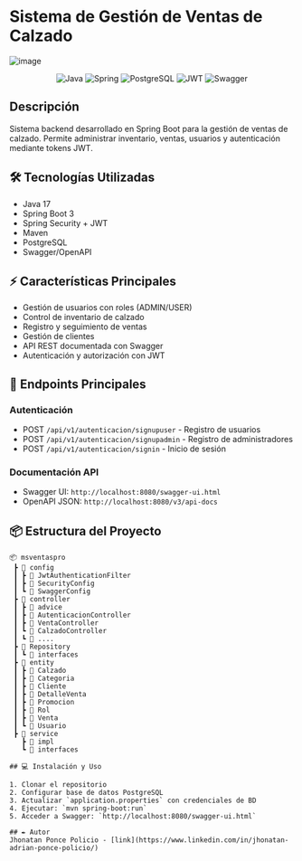 # Sistema de Gestión de Ventas de Calzado

![image](https://github.com/user-attachments/assets/06c37a34-cfd2-41e8-89d4-81c6a9dc42ee)

<div align="center">

![Java](https://img.shields.io/badge/Java%2017-ED8B00?style=for-the-badge&logo=openjdk&logoColor=white)
![Spring](https://img.shields.io/badge/Spring%20Boot%203-6DB33F?style=for-the-badge&logo=spring&logoColor=white)
![PostgreSQL](https://img.shields.io/badge/PostgreSQL-316192?style=for-the-badge&logo=postgresql&logoColor=white)
![JWT](https://img.shields.io/badge/JWT-000000?style=for-the-badge&logo=json-web-tokens&logoColor=white)
![Swagger](https://img.shields.io/badge/Swagger-85EA2D?style=for-the-badge&logo=swagger&logoColor=black)

</div>

## Descripción
Sistema backend desarrollado en Spring Boot para la gestión de ventas de calzado. Permite administrar inventario, ventas, usuarios y autenticación mediante tokens JWT.

## 🛠️ Tecnologías Utilizadas
- Java 17
- Spring Boot 3
- Spring Security + JWT
- Maven
- PostgreSQL
- Swagger/OpenAPI

## ⚡ Características Principales
- Gestión de usuarios con roles (ADMIN/USER)
- Control de inventario de calzado
- Registro y seguimiento de ventas
- Gestión de clientes
- API REST documentada con Swagger
- Autenticación y autorización con JWT

## 🔑 Endpoints Principales

### Autenticación
- POST `/api/v1/autenticacion/signupuser` - Registro de usuarios
- POST `/api/v1/autenticacion/signupadmin` - Registro de administradores
- POST `/api/v1/autenticacion/signin` - Inicio de sesión

### Documentación API
- Swagger UI: `http://localhost:8080/swagger-ui.html`
- OpenAPI JSON: `http://localhost:8080/v3/api-docs`

## 📦 Estructura del Proyecto

```plaintext
📦 msventaspro
 ┣ 📂 config
 ┃ ┣ 📜 JwtAuthenticationFilter
 ┃ ┣ 📜 SecurityConfig
 ┃ ┗ 📜 SwaggerConfig
 ┣ 📂 controller
 ┃ ┣ 📂 advice
 ┃ ┣ 📜 AutenticacionController
 ┃ ┣ 📜 VentaController
 ┃ ┗ 📜 CalzadoController
 ┃ ┗ 📜 ....
 ┣ 📂 Repository
 ┃ ┗ 📜 interfaces
 ┣ 📂 entity
 ┃ ┣ 📜 Calzado
 ┃ ┣ 📜 Categoria
 ┃ ┣ 📜 Cliente
 ┃ ┣ 📜 DetalleVenta
 ┃ ┣ 📜 Promocion
 ┃ ┣ 📜 Rol
 ┃ ┣ 📜 Venta
 ┃ ┗ 📜 Usuario
 ┣ 📂 service
   ┣ 📂 impl
   ┗ 📜 interfaces

## 💻 Instalación y Uso

1. Clonar el repositorio
2. Configurar base de datos PostgreSQL
3. Actualizar `application.properties` con credenciales de BD
4. Ejecutar: `mvn spring-boot:run`
5. Acceder a Swagger: `http://localhost:8080/swagger-ui.html`

## ✒️ Autor
Jhonatan Ponce Policio - [link](https://www.linkedin.com/in/jhonatan-adrian-ponce-policio/)

